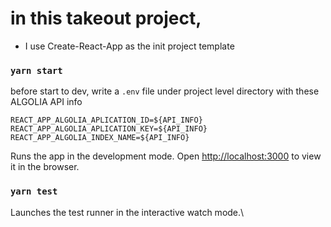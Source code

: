 # in this takeout project,
- I use Create-React-App as the init project template

### `yarn start`

before start to dev, write a `.env` file under project level directory with these ALGOLIA API info

```
REACT_APP_ALGOLIA_APLICATION_ID=${API_INFO}
REACT_APP_ALGOLIA_APLICATION_KEY=${API_INFO}
REACT_APP_ALGOLIA_INDEX_NAME=${API_INFO}
```

Runs the app in the development mode.
Open [http://localhost:3000](http://localhost:3000) to view it in the browser.

### `yarn test`

Launches the test runner in the interactive watch mode.\

